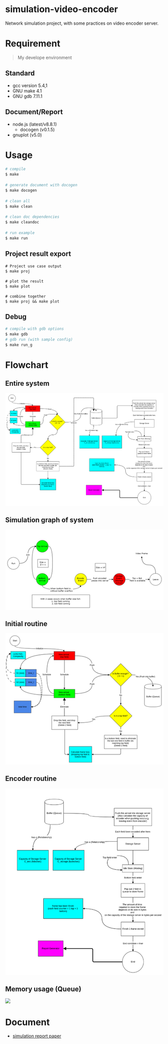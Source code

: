 # simulation-video-encoder
Network simulation project, with some practices on video encoder server.

# Requirement
> My develope environment 
## Standard 
- gcc version 5.4,1
- GNU make 4.1
- GNU gdb 7.11.1

## Document/Report
- node.js (latest/v8.8.1)
  - docogen (v0.1.5)
- gnuplot (v5.0)

# Usage

```bash
# compile
$ make

# generate document with docogen
$ make docogen

# clean all 
$ make clean

# clean doc dependencies
$ make cleandoc

# run example
$ make run

```

## Project result export
```
# Project use case output
$ make proj

# plot the result
$ make plot

# combine together
$ make proj && make plot
```

## Debug 

```bash
# compile with gdb options
$ make gdb
# gdb run (with sample config)
$ make run_g
```

# Flowchart

## Entire system
![](res/flowchart.png)

## Simulation graph of system
![](res/sim.png)

## Initial routine
![](res/initial.png)

## Encoder routine
![](res/encoder.png)

## Memory usage (Queue)
![](res/queue)

# Document 
- [simulation report paper](doc/simulation-report.pdf)
